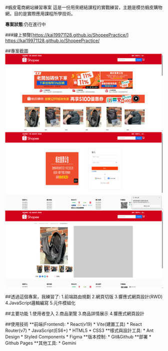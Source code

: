 #蝦皮電商網站練習專案
這是一份用來總結課程的實戰練習，主題是模仿蝦皮購物網，目的是實際應用課程所學技術。

**專案狀態**:仍在進行中

###線上預覽[https://kai19971128.github.io/ShopeePractice/]
https://kai19971128.github.io/ShopeePractice/

##專案截圖
![首頁截圖](READMEImg/HomePageScreenShots.png)
![登入頁截圖](READMEImg/LoginScreenShots.png)
![產品頁截圖](READMEImg/ProductScreenShots.png)

##透過這個專案，我練習了:
    1.前端路由規劃
    2.網頁切版
    3.響應式網頁設計(RWD)
    4.JavaScript邏輯編寫
    5.元件模組化

##主要功能
    1.使用者登入
    2.商品瀏覽
    3.商品詳情展示
    4.響應式網頁設計

##使用技術
**前端(Frontend):
    * React(v19)
    * Vite(建置工具)
    * React Router(v7)
    * JavaScript(ES6+)
    * HTML5
    * CSS3
**樣式與設計工具:
    * Ant Design
    * Styled Components
    * Figma
**版本控制:
    * Git&Github
**部署
    * Github Pages
**其他工具:
    * Gemini
